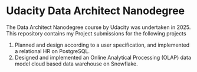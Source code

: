 # Udacity Data Architect Nanodegree

The Data Architect Nanodegree course by Udacity was undertaken in 2025. This repository contains my Project submissions for the following projects

1. Planned and design according to a user specification, and implemented a relational HR on PostgreSQL.
2. Designed and implemented an Online Analytical Processing (OLAP) data model cloud based data warehouse on Snowflake.